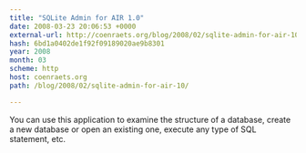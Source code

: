 ```yaml
---
title: "SQLite Admin for AIR 1.0"
date: 2008-03-23 20:06:53 +0000
external-url: http://coenraets.org/blog/2008/02/sqlite-admin-for-air-10/
hash: 6bd1a0402de1f92f09189020ae9b8301
year: 2008
month: 03
scheme: http
host: coenraets.org
path: /blog/2008/02/sqlite-admin-for-air-10/

---
```


You can use this application to examine the structure of a database, create a new database or open an existing one, execute any type of SQL statement, etc.

